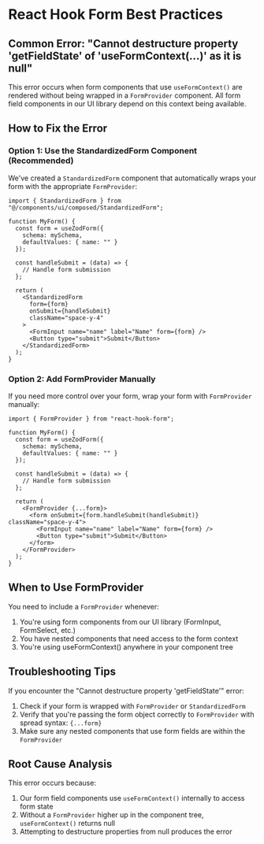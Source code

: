 # React Hook Form Best Practices

## Common Error: "Cannot destructure property 'getFieldState' of 'useFormContext(...)' as it is null"

This error occurs when form components that use `useFormContext()` are rendered without being wrapped in a `FormProvider` component. All form field components in our UI library depend on this context being available.

## How to Fix the Error

### Option 1: Use the StandardizedForm Component (Recommended)

We've created a `StandardizedForm` component that automatically wraps your form with the appropriate `FormProvider`:

```tsx
import { StandardizedForm } from "@/components/ui/composed/StandardizedForm";

function MyForm() {
  const form = useZodForm({
    schema: mySchema,
    defaultValues: { name: "" }
  });

  const handleSubmit = (data) => {
    // Handle form submission
  };

  return (
    <StandardizedForm
      form={form}
      onSubmit={handleSubmit}
      className="space-y-4"
    >
      <FormInput name="name" label="Name" form={form} />
      <Button type="submit">Submit</Button>
    </StandardizedForm>
  );
}
```

### Option 2: Add FormProvider Manually

If you need more control over your form, wrap your form with `FormProvider` manually:

```tsx
import { FormProvider } from "react-hook-form";

function MyForm() {
  const form = useZodForm({
    schema: mySchema,
    defaultValues: { name: "" }
  });

  const handleSubmit = (data) => {
    // Handle form submission
  };

  return (
    <FormProvider {...form}>
      <form onSubmit={form.handleSubmit(handleSubmit)} className="space-y-4">
        <FormInput name="name" label="Name" form={form} />
        <Button type="submit">Submit</Button>
      </form>
    </FormProvider>
  );
}
```

## When to Use FormProvider

You need to include a `FormProvider` whenever:

1. You're using form components from our UI library (FormInput, FormSelect, etc.)
2. You have nested components that need access to the form context
3. You're using useFormContext() anywhere in your component tree

## Troubleshooting Tips

If you encounter the "Cannot destructure property 'getFieldState'" error:

1. Check if your form is wrapped with `FormProvider` or `StandardizedForm`
2. Verify that you're passing the form object correctly to `FormProvider` with spread syntax: `{...form}`
3. Make sure any nested components that use form fields are within the `FormProvider`

## Root Cause Analysis

This error occurs because:

1. Our form field components use `useFormContext()` internally to access form state
2. Without a `FormProvider` higher up in the component tree, `useFormContext()` returns null
3. Attempting to destructure properties from null produces the error 